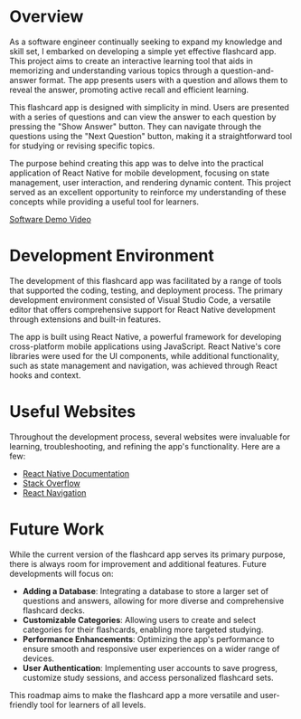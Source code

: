 # Overview

As a software engineer continually seeking to expand my knowledge and skill set, I embarked on developing a simple yet effective flashcard app. This project aims to create an interactive learning tool that aids in memorizing and understanding various topics through a question-and-answer format. The app presents users with a question and allows them to reveal the answer, promoting active recall and efficient learning.

This flashcard app is designed with simplicity in mind. Users are presented with a series of questions and can view the answer to each question by pressing the "Show Answer" button. They can navigate through the questions using the "Next Question" button, making it a straightforward tool for studying or revising specific topics.

The purpose behind creating this app was to delve into the practical application of React Native for mobile development, focusing on state management, user interaction, and rendering dynamic content. This project served as an excellent opportunity to reinforce my understanding of these concepts while providing a useful tool for learners.

[Software Demo Video](http://youtube.link.goes.here)

# Development Environment

The development of this flashcard app was facilitated by a range of tools that supported the coding, testing, and deployment process. The primary development environment consisted of Visual Studio Code, a versatile editor that offers comprehensive support for React Native development through extensions and built-in features.

The app is built using React Native, a powerful framework for developing cross-platform mobile applications using JavaScript. React Native's core libraries were used for the UI components, while additional functionality, such as state management and navigation, was achieved through React hooks and context.

# Useful Websites

Throughout the development process, several websites were invaluable for learning, troubleshooting, and refining the app's functionality. Here are a few:

- [React Native Documentation](https://reactnative.dev/docs/getting-started)
- [Stack Overflow](https://stackoverflow.com/)
- [React Navigation](https://reactnavigation.org/)

# Future Work

While the current version of the flashcard app serves its primary purpose, there is always room for improvement and additional features. Future developments will focus on:

- **Adding a Database**: Integrating a database to store a larger set of questions and answers, allowing for more diverse and comprehensive flashcard decks.
- **Customizable Categories**: Allowing users to create and select categories for their flashcards, enabling more targeted studying.
- **Performance Enhancements**: Optimizing the app's performance to ensure smooth and responsive user experiences on a wider range of devices.
- **User Authentication**: Implementing user accounts to save progress, customize study sessions, and access personalized flashcard sets.

This roadmap aims to make the flashcard app a more versatile and user-friendly tool for learners of all levels.
